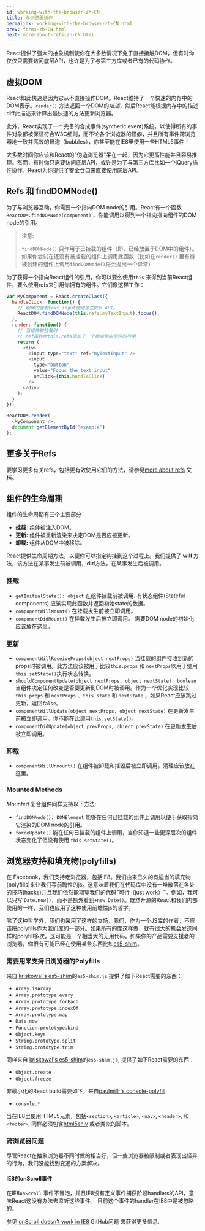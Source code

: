 ```yaml
---
id: working-with-the-browser-zh-CN
title: 与浏览器协作
permalink: working-with-the-browser-zh-CN.html
prev: forms-zh-CN.html
next: more-about-refs-zh-CN.html
---
```


React提供了强大的抽象机制使你在大多数情况下免于直接接触DOM，但有时你仅仅只需要访问底层API，也许是为了与第三方库或者已有的代码协作。


## 虚拟DOM

React如此快速是因为它从不直接操作DOM。React维持了一个快速的内存中的DOM表示。`render()` 方法返回一个DOM的*描述*，然后React能根据内存中的描述diff此描述来计算出最快速的方法更新浏览器。

此外，React实现了一个完备的合成事件(synthetic event)系统，以使得所有的事件对象都被保证符合W3C细则，而不论各个浏览器的怪癖，并且所有事件跨浏览器地一致并高效的冒泡（bubbles），你甚至能在IE8里使用一些HTML5事件！

大多数时间你应该和React的"伪造浏览器"呆在一起，因为它更高性能并且容易推理。然而，有时你只需要访问底层API，或许是为了与第三方库比如一个jQuery插件协作。React为你提供了安全仓口来直接使用底层API。


## Refs 和 findDOMNode()

为了与浏览器互动，你需要一个指向DOM node的引用。React有一个函数`ReactDOM.findDOMNode(component)` ，你能调用以得到一个指向指向组件的DOM node的引用。

> 注意:
>
> `findDOMNode()` 只作用于已挂载的组件（即，已经放置于DOM中的组件）。如果你尝试在还没有被挂载的组件上调用此函数（比如在`render()` 里有待被创建的组件上调用`findDOMNode()`将会抛出一个异常）

为了获得一个指向React组件的引用，你可以要么使用`this` 来得到当前React组件，要么使用refs来引用你拥有的组件。它们像这样工作：

```javascript
var MyComponent = React.createClass({
  handleClick: function() {
    // 明确的强制text input使用原生DOM API。
    ReactDOM.findDOMNode(this.refs.myTextInput).focus();
  },
  render: function() {
    // 当组件被挂载时
    // ref属性给this.refs添加了一个指向指向组件的引用
    return (
      <div>
        <input type="text" ref="myTextInput" />
        <input
          type="button"
          value="Focus the text input"
          onClick={this.handleClick}
        />
      </div>
    );
  }
});

ReactDOM.render(
  <MyComponent />,
  document.getElementById('example')
);
```


## 更多关于Refs

要学习更多有关refs，包括更有效使用它们的方法，请参见[more about refs](/react/docs/more-about-refs.html) 文档。


## 组件的生命周期

组件的生命周期有三个主要部分：

* **挂载:** 组件被注入DOM。
* **更新:** 组件被重新渲染来决定DOM是否应被更新。
* **卸载:** 组件从DOM中被移除。

React提供生命周期方法，以便你可以指定钩挂到这个过程上。我们提供了 **will** 方法，该方法在某事发生前被调用，**did**方法，在某事发生后被调用。


### 挂载

* `getInitialState(): object` 在组件挂载前被调用. 有状态组件(Stateful components) 应该实现此函数并返回初始state的数据。
* `componentWillMount()` 在挂载发生前被立即调用。
* `componentDidMount()` 在挂载发生后被立即调用。 需要DOM node的初始化应该放在这里。


### 更新

* `componentWillReceiveProps(object nextProps)` 当挂载的组件接收到新的props时被调用。此方法应该被用于比较`this.props` 和 `nextProps`以用于使用`this.setState()`执行状态转换。
* `shouldComponentUpdate(object nextProps, object nextState): boolean` 当组件决定任何改变是否要更新到DOM时被调用。作为一个优化实现比较`this.props` 和 `nextProps` 、`this.state` 和 `nextState` ，如果React应该跳过更新，返回`false`。
* `componentWillUpdate(object nextProps, object nextState)` 在更新发生前被立即调用。你不能在此调用`this.setState()`。
* `componentDidUpdate(object prevProps, object prevState)` 在更新发生后被立即调用。


### 卸载

* `componentWillUnmount()` 在组件被卸载和摧毁后被立即调用。清理应该放在这里。


### Mounted Methods

_Mounted_ 复合组件同样支持以下方法:

* `findDOMNode(): DOMElement` 能够在任何已挂载的组件上调用以便于获取指向它渲染的DOM node的引用。
* `forceUpdate()` 能在任何已挂载的组件上调用，当你知道一些更深层次的组件状态变化了但没有使用 `this.setState()`。


## 浏览器支持和填充物(polyfills)

在 Facebook，我们支持老浏览器，包括IE8。我们由来已久的有适当的填充物(polyfills)来让我们写前瞻性的js。这意味着我们在代码库中没有一堆散落在各处的技巧(hacks)并且我们依然能期望我们的代码"可行（just work）"。例如，我可以只写 `Date.now()`，而不是额外看到`+new Date()`。既然开源的React和我们内部使用的一样，我们也应用了这种使用前瞻性js的哲学。

除了这种哲学外，我们也采用了这样的立场，我们，作为一个JS库的作者，不应该把polyfills作为我们库的一部分。如果所有的库这样做，就有很大的机会发送同样的polyfill多次，这可能是一个相当大的无用代码。如果你的产品需要支援老的浏览器，你很有可能已经在使用某些东西比如[es5-shim](https://github.com/es-shims/es5-shim)。


### 需要用来支持旧浏览器的Polyfills

来自 [kriskowal's es5-shim](https://github.com/es-shims/es5-shim)的`es5-shim.js`  提供了如下React需要的东西：

* `Array.isArray`
* `Array.prototype.every`
* `Array.prototype.forEach`
* `Array.prototype.indexOf`
* `Array.prototype.map`
* `Date.now`
* `Function.prototype.bind`
* `Object.keys`
* `String.prototype.split`
* `String.prototype.trim`

同样来自 [kriskowal's es5-shim](https://github.com/es-shims/es5-shim)的`es5-sham.js`, 提供了如下React需要的东西：

* `Object.create`
* `Object.freeze`

非最小化的React build需要如下，来自[paulmillr's console-polyfill](https://github.com/paulmillr/console-polyfill).

* `console.*`

当在IE8里使用HTML5元素，包括`<section>`, `<article>`, `<nav>`, `<header>`, 和 `<footer>`, 同样必须包含[html5shiv](https://github.com/aFarkas/html5shiv) 或者类似的脚本。


### 跨浏览器问题

尽管React在抽象浏览器不同时做的相当好，但一些浏览器被限制或者表现出怪异的行为，我们没能找到变通的方案解决。


#### IE8的onScroll事件

在IE8`onScroll` 事件不冒泡，并且IE8没有定义事件捕获阶段handlers的API，意味React这没有办法去监听这些事件。
目前这个事件的handler在IE8中是被忽略的。

参见 [onScroll doesn't work in IE8](https://github.com/facebook/react/issues/631) GitHub问题 来获得更多信息.
